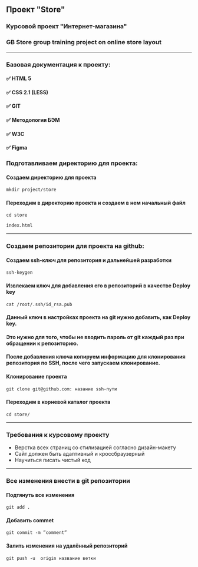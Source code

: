## **Проект "Store"**

### Курсовой проект "Интернет-магазина"

### GB Store group training project on online store layout
___

### Базовая документация к проекту:
#### :white_check_mark: HTML 5
#### :white_check_mark: CSS 2.1 (LESS)
#### :white_check_mark: GIT
#### :white_check_mark: Методология БЭМ
#### :white_check_mark: W3C
#### :white_check_mark: Figma

### Подготавливаем директорию для проекта:
#### Создаем директорию для проекта

```git
mkdir project/store
```
#### Переходим в директорию проекта и создаем в нем начальный файл

```git
cd store
```
```html
index.html
```
___
### Создаем репозитории для проекта на github:
#### Создаем ssh-ключ для репозитория и дальнейшей разработки

```git
ssh-keygen
```
#### Извлекаем ключ для добавления его в репозиторий в качестве Deploy key
```git
cat /root/.ssh/id_rsa.pub
```
#### Данный ключ в настройках проекта на git нужно добавить, как Deploy key. 
#### Это нужно для того, чтобы не вводить пароль от git каждый раз при обращении к репозиторию.
#### После добавления ключа копируем информацию для клонирования репозитория по SSH, после чего запускаем клонирование.
#### Клонирование проекта
```git
git clone git@github.com: назание ssh-пути
```
#### Переходим в корневой каталог проекта
```git
cd store/
```
___

### Требования к курсовому проекту
+ Верстка всех страниц со стилизацией согласно дизайн-макету
+ Сайт должен быть адаптивный и кроссбраузерный
+ Научиться писать чистый код

___

### Все изменения внести в git репозитории
#### Подтянуть все изменения 
```git
git add .
```
#### Добавить commet
```git
git commit -m ”comment”
```
#### Залить изменения на удалённый репозиторий
```git
git push -u  origin название ветки
```






